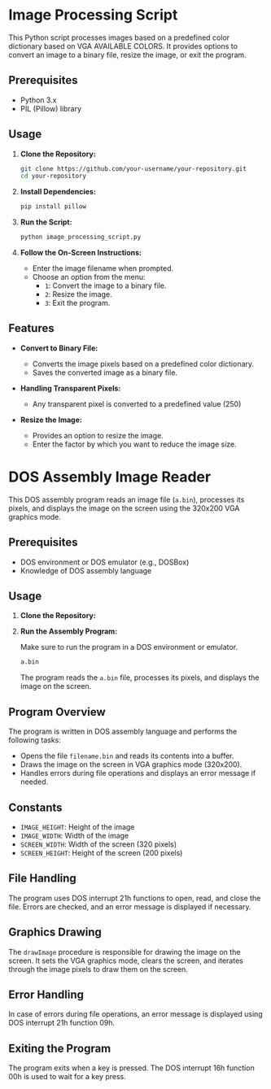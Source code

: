 # Image Processing Script

This Python script processes images based on a predefined color dictionary based on VGA AVAILABLE COLORS. It provides options to convert an image to a binary file, resize the image, or exit the program.

## Prerequisites

- Python 3.x
- PIL (Pillow) library

## Usage

1. **Clone the Repository:**

    ```bash
    git clone https://github.com/your-username/your-repository.git
    cd your-repository
    ```

2. **Install Dependencies:**

    ```bash
    pip install pillow
    ```

3. **Run the Script:**

    ```bash
    python image_processing_script.py
    ```

4. **Follow the On-Screen Instructions:**

    - Enter the image filename when prompted.
    - Choose an option from the menu:
        - `1`: Convert the image to a binary file.
        - `2`: Resize the image.
        - `3`: Exit the program.

## Features

- **Convert to Binary File:**
  - Converts the image pixels based on a predefined color dictionary.
  - Saves the converted image as a binary file.

- **Handling Transparent Pixels:**
  - Any transparent pixel is converted to a predefined value (250) 

- **Resize the Image:**
  - Provides an option to resize the image.
  - Enter the factor by which you want to reduce the image size.

# DOS Assembly Image Reader

This DOS assembly program reads an image file (`a.bin`), processes its pixels, and displays the image on the screen using the 320x200 VGA graphics mode.


## Prerequisites

- DOS environment or DOS emulator (e.g., DOSBox)
- Knowledge of DOS assembly language

## Usage

1. **Clone the Repository:**

2. **Run the Assembly Program:**

    Make sure to run the program in a DOS environment or emulator.

    ```bash
    a.bin
    ```

    The program reads the `a.bin` file, processes its pixels, and displays the image on the screen.

## Program Overview

The program is written in DOS assembly language and performs the following tasks:

- Opens the file `filename.bin` and reads its contents into a buffer.
- Draws the image on the screen in VGA graphics mode (320x200).
- Handles errors during file operations and displays an error message if needed.

## Constants

- `IMAGE_HEIGHT`: Height of the image 
- `IMAGE_WIDTH`: Width of the image 
- `SCREEN_WIDTH`: Width of the screen (320 pixels)
- `SCREEN_HEIGHT`: Height of the screen (200 pixels)

## File Handling

The program uses DOS interrupt 21h functions to open, read, and close the file. Errors are checked, and an error message is displayed if necessary.

## Graphics Drawing

The `drawImage` procedure is responsible for drawing the image on the screen. It sets the VGA graphics mode, clears the screen, and iterates through the image pixels to draw them on the screen.

## Error Handling

In case of errors during file operations, an error message is displayed using DOS interrupt 21h function 09h.

## Exiting the Program

The program exits when a key is pressed. The DOS interrupt 16h function 00h is used to wait for a key press.



